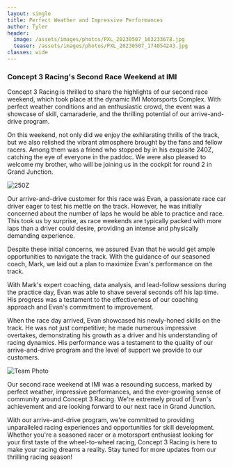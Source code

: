 ```yaml
---
layout: single
title: Perfect Weather and Impressive Performances
author: Tyler
header:
  image: /assets/images/photos/PXL_20230507_163233678.jpg
  teaser: /assets/images/photos/PXL_20230507_174054243.jpg
classes: wide
---
```


### Concept 3 Racing's Second Race Weekend at IMI

Concept 3 Racing is thrilled to share the highlights of our second race weekend, which took place at the dynamic IMI Motorsports Complex.
With perfect weather conditions and an enthusiastic crowd, the event was a showcase of skill, camaraderie, and the thrilling potential of our arrive-and-drive program.

On this weekend, not only did we enjoy the exhilarating thrills of the track, but we also relished the vibrant atmosphere brought by the fans and fellow racers.
Among them was a friend who stopped by in his exquisite 240Z, catching the eye of everyone in the paddoc.
We were also pleased to welcome my brother, who will be joining us in the cockpit for round 2 in Grand Junction.

![250Z]({{site.url}}/assets/images/photos/PXL_20230506_162010358.jpg)

Our arrive-and-drive customer for this race was Evan, a passionate race car driver eager to test his mettle on the track.
However, he was initially concerned about the number of laps he would be able to practice and race.
This took us by surprise, as race weekends are typically packed with more laps than a driver could desire, providing an intense and physically demanding experience.

Despite these initial concerns, we assured Evan that he would get ample opportunities to navigate the track. With the guidance of our seasoned coach, Mark, we laid out a plan to maximize Evan's performance on the track.

With Mark's expert coaching, data analysis, and lead-follow sessions during the practice day, Evan was able to shave several seconds off his lap time.
His progress was a testament to the effectiveness of our coaching approach and Evan's commitment to improvement.

When the race day arrived, Evan showcased his newly-honed skills on the track.
He was not just competitive; he made numerous impressive overtakes, demonstrating his growth as a driver and his understanding of racing dynamics.
His performance was a testament to the quality of our arrive-and-drive program and the level of support we provide to our customers.

![Team Photo]({{site.url}}/assets/images/photos/PXL_20230507_174054243.jpg)

Our second race weekend at IMI was a resounding success, marked by perfect weather, impressive performances, and the ever-growing sense of community around Concept 3 Racing.
We're extremely proud of Evan's achievement and are looking forward to our next race in Grand Junction.

With our arrive-and-drive program, we're committed to providing unparalleled racing experiences and opportunities for skill development.
Whether you're a seasoned racer or a motorsport enthusiast looking for your first taste of the wheel-to-wheel racing, Concept 3 Racing is here to make your racing dreams a reality.
Stay tuned for more updates from our thrilling racing season!
